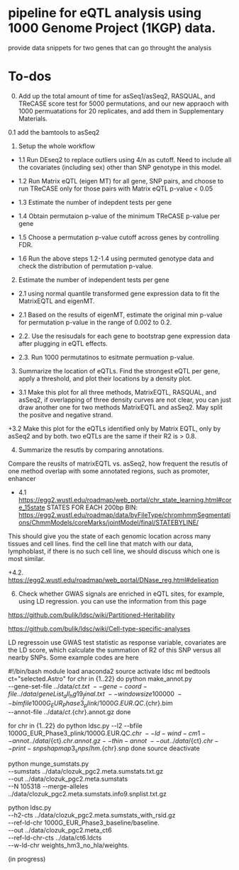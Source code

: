 # pipeline for eQTL analysis using 1000 Genome Project (1KGP) data. 
provide data snippets for two genes that can go throught the analysis

# To-dos

0. Add up the total amount of time for asSeq1/asSeq2, RASQUAL, and TReCASE score test for 5000 permutations, and our new appraoch with 1000 permuatations for 20 replicates, and add them in Supplementary Materials. 

0.1 add the bamtools to asSeq2

1. Setup the whole workflow

+ 1.1 Run DEseq2 to replace outliers using 4/n as cutoff. Need to include all the covariates (including sex) other than SNP genotype in this model. 

+ 1.2 Run Matrix eQTL (eigen MT) for all gene, SNP pairs, and choose to run TReCASE only for those pairs with Matrix eQTL p-value < 0.05

+ 1.3 Estimate the number of indepdent tests per gene 

+ 1.4 Obtain permutaion p-value of the minimum TReCASE p-value per gene

+ 1.5 Choose a permutation p-value cutoff across genes by controlling FDR. 

+ 1.6 Run the above steps 1.2-1.4 using permuted genotype data and check the distribution of permutation p-value. 


2. Estimate the number of independent tests per gene

+ 2.1 using normal quantile transformed gene expression data to fit the MatrixEQTL and eigenMT. 

+ 2.1 Based on the results of eigenMT, estimate the original min p-value for permutation p-value in the range of 0.002 to 0.2. 

+ 2.2. Use the resisudals for each gene to bootstrap gene expression data after plugging in eQTL effects. 

+ 2.3. Run 1000 permutatinos to esitmate permuation p-value. 


3. Summarize the location of eQTLs. Find the strongest eQTL per gene, apply a threshold, and plot their locations by a density plot. 

+ 3.1 Make this plot for all three methods, MatrixEQTL, RASQUAL, and asSeq2, if overlapping of three density curves are not clear, you can just draw another one for two methods MatrixEQTL and asSeq2. May split the positve and negative strand. 

+3.2 Make this plot for the eQTLs identified only by Matrix EQTL, only by asSeq2 and by both. two eQTLs are the same if their R2 is > 0.8. 


4. Summarize the resutls by comparing annotations. 

Compare the reuslts of matrixEQTL vs. asSeq2, how frequent the resutls of one method overlap with some annotated regions, such as promoter, enhancer


+ 4.1 https://egg2.wustl.edu/roadmap/web_portal/chr_state_learning.html#core_15state
STATES FOR EACH 200bp BIN: 
https://egg2.wustl.edu/roadmap/data/byFileType/chromhmmSegmentations/ChmmModels/coreMarks/jointModel/final/STATEBYLINE/

This should give you the state of each genomic location across many tissues and cell lines. find the cell line that match with our data, lymphoblast, if there is no such cell line, we should discuss which one is most similar. 


+4.2. https://egg2.wustl.edu/roadmap/web_portal/DNase_reg.html#delieation



6. Check whether GWAS signals are enriched in eQTL sites, for example, using LD regression. 
you can use the information from this page

https://github.com/bulik/ldsc/wiki/Partitioned-Heritability

https://github.com/bulik/ldsc/wiki/Cell-type-specific-analyses

LD regressoin use GWAS test statistic as response variable, covariates are the LD score, which calculate the summation of R2 of this SNP versus all nearby SNPs. Some example codes are here

#!/bin/bash
module load anaconda2
source activate ldsc
ml bedtools
ct="selected.Astro"
for chr in {1..22}
do
python make_annot.py \
		--gene-set-file ../data/${ct}.txt \
		--gene-coord-file ../data/geneList_all_hg19_final.txt \
		--windowsize 100000 \
		--bimfile 1000G_EUR_Phase3_plink/1000G.EUR.QC.${chr}.bim \
		--annot-file ../data/${ct}.${chr}.annot.gz
done

for chr in {1..22}
do
python ldsc.py --l2 --bfile 1000G_EUR_Phase3_plink/1000G.EUR.QC.${chr} \
    --ld-wind-cm 1 --annot ../data/${ct}.${chr}.annot.gz --thin-annot \
    --out ../data/${ct}.${chr} --print-snps hapmap3_snps/hm.${chr}.snp
done
source deactivate


python munge_sumstats.py \
--sumstats ../data/clozuk_pgc2.meta.sumstats.txt.gz \
--out ../data/clozuk_pgc2.meta.sumstats \
--N 105318 --merge-alleles \
../data/clozuk_pgc2.meta.sumstats.info9.snplist.txt.gz



python ldsc.py \
--h2-cts ../data/clozuk_pgc2.meta.sumstats_with_rsid.gz \
--ref-ld-chr 1000G_EUR_Phase3_baseline/baseline. \
--out ../data/clozuk_pgc2.meta_ct6 \
--ref-ld-chr-cts ../data/ct6.ldcts \
--w-ld-chr weights_hm3_no_hla/weights.




(in progress)

